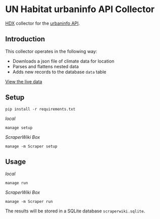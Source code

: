 # UN Habitat urbaninfo API Collector

[HDX](https://data.hdx.rwlabs.org/) collector for the [urbaninfo API](http://www.devinfo.org/urbaninfo/libraries/aspx/RegDataQuery.aspx).

## Introduction

This collector operates in the following way:

- Downloads a json file of climate data for location
- Parses and flattens nested data
- Adds new records to the database `data` table

[View the live data](https://data.hdx.rwlabs.org/dataset/urbaninfo-indicators-2011)

## Setup

    pip install -r requirements.txt

*local*

    manage setup

*ScraperWiki Box*

    manage -m Scraper setup

## Usage

*local*

    manage run

*ScraperWiki Box*

    manage -m Scraper run

The results will be stored in a SQLite database `scraperwiki.sqlite`.
